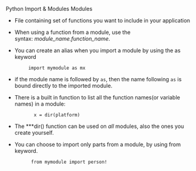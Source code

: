 Python Import & Modules
Modules 
- File containing set of functions you want to include in your application
- When using a function from a module, use the syntax: _module_name.function_name_.
-  You can create an alias when you import a module by using the as keyword

			import mymodule as mx
- if the module name is followed by `as`, then the name following `as` is bound directly to the imported module.

- There is a built in function to list all the function names(or variable names) in a module:

		     x = dir(platform)

- The ***dir()  function can be used on _all_ modules, also the ones you create yourself.

- You can choose to import only parts from a module, by using from keyword.

			from mymodule import person!
